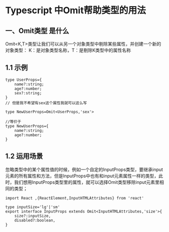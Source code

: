 <!--
 * @Description: Do not edit
 * @Author: yzf
 * @Date: 2022-02-10 16:09:22
 * @LastEditors: yzf
 * @LastEditTime: 2022-02-10 16:21:24
 * @FilePath: \vue3-composition-admin-mainh:\gitHub\days_blog\FrontEndLibrarise\TypeScript\TypeJavascript中Omit帮助类型.md
-->
# Typescript 中Omit帮助类型的用法


## 一、Omit类型 是什么
Omit<K,T>类型让我们可以从另一个对象类型中剔除某些属性，并创建一个新的对象类型：
K：是对象类型名称，T：是剔除K类型中的属性名称

## 1.1 示例

```
type UserProps={
	name?:string;
	age?:number;
	sex?:string;
}
// 但是我不希望有sex这个属性我就可以这么写

type NewUserProps=Omit<UserProps,'sex'>

//等价于
type NewUserProps={
	name?:string;
	age?:number;
}
```

## 1.2 运用场景
忽略类型中的某个属性值的时候，例如一个自定的InputProps类型，要继承input元素的所有属性和方法，但是InputProps中也有和input元素属性一样的类型，此时，我们想用InputProps类型里的属性，就可以选择Omit类型移除input元素里相同的类型；
```
import React ,{ReactElement,InputHTMLAttributes} from 'react'

type inputSize='lg'|'sm'
export interface InputProps extends Omit<InputHTMLAttributes,'size'>{
	size?:inputSize,
	disabled?:boolean,
}
```